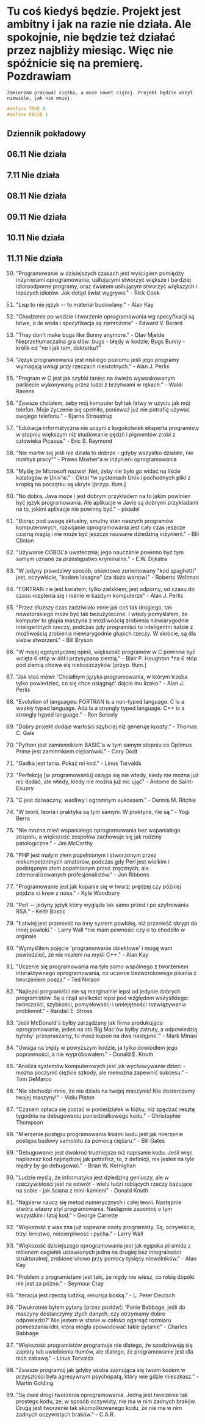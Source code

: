# Tu coś kiedyś będzie. Projekt jest ambitny i jak na razie nie działa. Ale spokojnie, nie będzie też działać przez najbliży miesiąc. Więc nie spóźnicie się na premierę. Pozdrawiam
` Zamierzam pracować ciężko, a może nawet ciężej. Projekt będzie ważył niewiele, jak nie mniej. `
```cpp
#define TRUE 0 
#define FALSE 1
```
## Dziennik pokładowy

**06.11**
Nie działa
-
**7.11**
Nie działa
-
**08.11**
Nie działa
-
**09.11**
Nie działa
-
**10.11**
Nie działa
-
**11.11**
Nie działa
-
50. "Programowanie w dzisiejszych czasach jest wyścigiem pomiędzy inżynierami oprogramowania, usiłującymi stworzyć większe i bardziej idiotoodporne programy, oraz światem usiłującym stworzyć większych i lepszych idiotów. Jak dotąd świat wygrywa." - Rick Cook

49. "Lisp to nie język -- to materiał budowlany." - Alan Kay

48. "Chodzenie po wodzie i tworzenie oprogramowania wg specyfikacji są łatwe, o ile woda i specyfikacja są zamrożone" - Edward V. Berard

47. "They don't make bugs like Bunny anymore." - Olav Mjelde
Nieprzetłumaczalna gra słów: bugs - błędy w kodzie; Bugs Bunny - królik od "no i jak tam, doktorku?"

46. "Język programowania jest niskiego poziomu jeśli jego programy wymagają uwagi przy rzeczach nieistotnych." - Alan J. Perlis

45. "Program w C jest jak szybki taniec na świeżo wywoskowanym parkiecie wykonywany przez ludzi z brzytwami w rękach." - Waldi Ravens

44. "Zawsze chciałem, żeby mój komputer był tak łatwy w użyciu jak mój telefon. Moje życzenie się spełniło, ponieważ już nie potrafię używać swojego telefonu." - Bjarne Stroustrup

43. "Edukacja informatyczna nie uczyni z kogokolwiek eksperta programisty w stopniu większym niż studiowanie pędzli i pigmentów zrobi z człowieka Picassa." - Eric S. Raymond

42. "Nie martw się jeśli nie działa to dobrze - gdyby wszystko działało, nie miałbyś pracy"" - Prawo Mosher'a w inżynierii oprogramowania

41. "Myślę że Microsoft nazwał .Net, żeby nie było go widać na liście katalogów w Unix'ie." - Oktal
*w systemach Unix i pochodnych pliki z kropką na początku są ukryte [przyp. tłum.]

40. "No dobra, Java może i jest dobrym przykładem na to jakim powinien być język programowania. Ale aplikacje w Javie są dobrymi przykładami na to, jakimi aplikacje nie powinny być." - pixadel

39. "Biorąc pod uwagę aktualny, smutny stan naszych programów komputerowych, rozwijanie oprogramowania jest cały czas jeszcze czarną magią i nie może być jeszcze nazwane dziedziną inżynierii." - Bill Clinton

38. "Używanie COBOL'a uwstecznia; jego nauczanie powinno być tym samym uznane za przestępstwo kryminalne." - E.W. Dijkstra

37. "W jedyny prawdziwy sposób, obiektowo zorientowany "kod spaghetti" jest, oczywiście, "kodem lasagna" (za dużo warstw)" - Roberto Waltman

36. "FORTRAN nie jest kwiatem, tylko zielskiem; jest odporny, od czasu do czasu rozplenia się i rośnie w każdym komputerze" - Alan J. Perlis

35. "Przez dłuższy czas zadziwiało mnie jak coś tak drogiego, tak nowatorskiego może być tak bezużyteczne. I wtedy pomyślałem, że komputer to głupia maszyna z możliwością zrobienia niewiarygodnie inteligentnych rzeczy, podczas gdy programiści to inteligentni ludzie z możliwością zrobienia niewiarygodnie głupich rzeczy. W skrócie, są dla siebie stworzeni." - Bill Bryson

34. "W mojej egotystycznej opinii, większość programów w C powinna być wcięta 6 stóp w dół i przysypana ziemią." - Blair P. Houghton
*na 6 stóp pod ziemią chowa się nieboszczyków [przyp. tłum.]

33. "Jak ktoś mówi: 'Chciałbym języka programowania, w którym trzeba tylko powiedzieć, co się chce osiągnąć' dajcie mu lizaka." - Alan J. Perlis

32. "Evolution of languages: FORTRAN is a non-typed language. C is a weakly typed language. Ada is a strongly typed language. C++ is a strongly hyped language." - Ron Sercely


31. "Dobry projekt dodaje wartości szybciej niż generuje koszty." - Thomas C. Gale

30. "Python jest zamiennikiem BASIC'a w tym samym stopniu co Optimus Prime jest zaminnikiem ciężarówki." - Cory Dodt

29. "Gadka jest tania. Pokaż mi kod." - Linus Torvalds

28. "Perfekcję [w programowaniu] osiąga się nie wtedy, kiedy nie można już nic dodać, ale wtedy, kiedy nie można już nic ująć" - Antoine de Saint-Exupry

27. "C jest dziwaczny, wadliwy i ogromnym sukcesem." - Dennis M. Ritchie

26. "W teorii, teoria i praktyka są tym samym. W praktyce, nie są." - Yogi Berra

25. "Nie można mieć wspaniałego oprogramowania bez wspaniałego zespołu, a większość zespołów zachowuje się jak rodziny patologiczne." - Jim McCarthy

24. "PHP jest małym złem popełnionym i stworzonym przez niekompetentnych amatorów, podczas gdy Perl jest wielkim i podstępnym złem popełnionym przez zręcznych, ale zdemoralizowanych profesjonalistów." - Jon Ribbens

23. "Programowanie jest jak kopanie się w twarz: prędzej czy później pójdzie ci krew z nosa." - Kyle Woodbury

22. "Perl -- jedyny język który wygląda tak samo przed i po szyfrowaniu RSA." - Keith Bostic

21. "Łatwiej jest przenieść na inny system powłokę, niż przenieść skrypt do innej powłoki." - Larry Wall
*nie mam pewności czy o to chodziło w orginale

20. "Wymyśliłem pojęcie 'programowanie obiektowe' i mogę wam powiedzieć, że nie miałem na myśli C++." - Alan Kay

19. "Uczenie się programowania ma tyle samo wspólnego z tworzeniem interaktywnego oprogramowania, co uczenie bezwzrokowego pisania z tworzeniem poezji." - Ted Nelson

18. "Najlepsi programiści nie są marginalnie lepsi od jedynie dobrych programistów. Są o rząd wielkości lepsi pod względem wszystkiego: twórczości, szybkości, pomysłowości i umiejętności rozwiązywania problemół." - Randall E. Stross

17. "Jeśli McDonald's byłby zarządzany jak firma produkująca oprogramowanie, jeden na sto Big Mac'ów byłby zatruty, a odpowiedzią byłoby' przepraszamy, tu masz kupon na dwa następne'." - Mark Minasi

16. "Uwaga na błędy w powyższym kodzie, ja tylko dowiodłem jego poprawności, a nie wypróbowałem." - Donald E. Knuth

15. "Analiza systemów komputerowych jest jak wychowywanie dzieci - można poczynić ciężkie szkody, ale niemożna zapewnić sukcesu." - Tom DeMarco

14. "Nie obchodzi mnie, że nie działa na twojej maszynie! Nie dostarczamy twojej maszyny!" - Vidiu Platon

13. "Czasem opłaca się zostać w poniedziałek w łóżku, niż spędzać resztę tygodnia na debugowaniu poniedziałkowego kodu." - Christopher Thompson

12. "Mierzenie postępu programowania liniami kodu jest jak mierzenie postępu budowy samolotu za pomocą ciężaru." - Bill Gates

11. "Debugowanie jest dwakroć trudniejsze niż napisanie kodu. Jeśli więc napiszesz kod najmądrzej jak potrafisz, to, z definicji, nie jesteś na tyle mądry by go debugować." - Brian W. Kernighan

10. "Ludzie myślą, że informatyka jest dziedziną geniuszy, ale w rzeczywistości jest na odwrót - wielu ludzi robiących rzeczy bazujące na sobie - jak ściana z mini-kamieni" - Donald Knuth

9. "Najpierw naucz się metod numerycznych i całej teorii. Następnie stwórz własny styl programowania. Następnie zapomnij o tym wszystkim i łataj kod." - George Carrette

8. "Większość z was zna już zapewne cnoty programisty. Są, oczywiście, trzy: lenistwo, niecierpliwość i pycha." - Larry Wall

7. "Większość dzisiejszego oprogramowania jest jak egipska piramida z milionem cegiełek ustawionych jedna na drugiej bez integralności strukturalnej, zrobione siłowo przy pomocy tysięcy niewolników." - Alan Kay

6. "Problem z programistami jest taki, że nigdy nie wiesz, co robią dopóki nie jest za późno." - Seymour Cray

5. "Iteracja jest rzeczą ludzką, rekursja boską." - L. Peter Deutsch

4. "Dwukrotnie byłem pytany [przez posłów]: 'Panie Babbage, jeśli do maszyny dostarczymy złych danych, czy otrzymamy dobre odpowiedzi?' Nie jestem w stanie w całości ogarnąć rozmiaru pomieszania idei, która mogła spowodować takie pytanie" - Charles Babbage

3. "Większość programistów programuje nie dlatego, że spodziewają się zapłaty lub uwielbienia tłumów, ale dlatego, że programowanie jest dla nich zabawą." - Linus Torvalds

2. "Zawsze programuj jak gdyby osoba zajmująca się twoim kodem w przyszłości była agresywnym psychopatą, który wie gdzie mieszkasz." - Martin Golding

1. "Są dwie drogi tworzenia oprogramowania. Jedną jest tworzenie tak prostego kodu, że, w sposób oczywisty, nie ma w nim żadnych braków. Drugą jest tworzenie tak skomplikowanego kodu, że nie ma w nim żadnych oczywistych braków." - C.A.R. 
